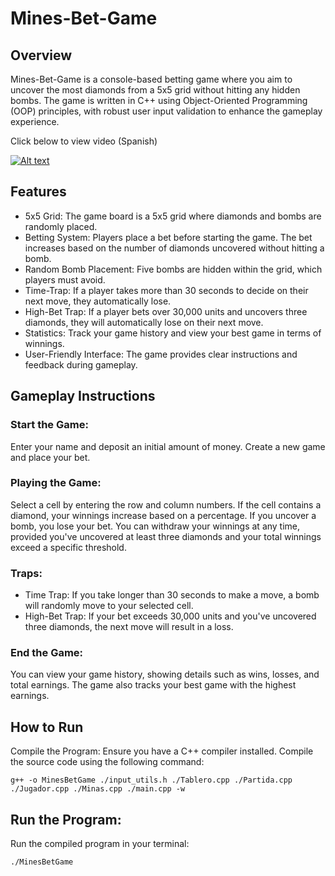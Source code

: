 # Mines-Bet-Game
## Overview
Mines-Bet-Game is a console-based betting game where you aim to uncover the most diamonds from a 5x5 grid without hitting any hidden bombs. The game is written in C++ using Object-Oriented Programming (OOP) principles, with robust user input validation to enhance the gameplay experience.

Click below to view video (Spanish)



[![Alt text](https://img.youtube.com/vi/sF4zApKj5kc/0.jpg)](https://www.youtube.com/watch?v=sF4zApKj5kc)

## Features
* 5x5 Grid: The game board is a 5x5 grid where diamonds and bombs are randomly placed.
* Betting System: Players place a bet before starting the game. The bet increases based on the number of diamonds uncovered without hitting a bomb.
* Random Bomb Placement: Five bombs are hidden within the grid, which players must avoid.
* Time-Trap: If a player takes more than 30 seconds to decide on their next move, they automatically lose.
* High-Bet Trap: If a player bets over 30,000 units and uncovers three diamonds, they will automatically lose on their next move.
* Statistics: Track your game history and view your best game in terms of winnings.
* User-Friendly Interface: The game provides clear instructions and feedback during gameplay.

## Gameplay Instructions
### Start the Game:

Enter your name and deposit an initial amount of money.
Create a new game and place your bet.
### Playing the Game:

Select a cell by entering the row and column numbers.
If the cell contains a diamond, your winnings increase based on a percentage.
If you uncover a bomb, you lose your bet.
You can withdraw your winnings at any time, provided you've uncovered at least three diamonds and your total winnings exceed a specific threshold.
### Traps:

* Time Trap: If you take longer than 30 seconds to make a move, a bomb will randomly move to your selected cell.
* High-Bet Trap: If your bet exceeds 30,000 units and you've uncovered three diamonds, the next move will result in a loss.

### End the Game:

You can view your game history, showing details such as wins, losses, and total earnings.
The game also tracks your best game with the highest earnings.
## How to Run
Compile the Program:
Ensure you have a C++ compiler installed.
Compile the source code using the following command:

 ```
g++ -o MinesBetGame ./input_utils.h ./Tablero.cpp ./Partida.cpp ./Jugador.cpp ./Minas.cpp ./main.cpp -w
 ```

## Run the Program:

Run the compiled program in your terminal:

 ```
./MinesBetGame
 ```
